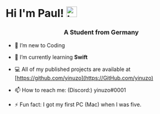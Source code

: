 # Hi I'm Paul! <img src="https://user-images.githubusercontent.com/1303154/88677602-1635ba80-d120-11ea-84d8-d263ba5fc3c0.gif" width="28px" alt="hi">
<h3 align="center">A Student from Germany</h3>

- 🔭 I’m new to Coding

- 🌱 I’m currently learning **Swift**

- 💻 All of my published projects are available at [https://github.com/yinuzo](https://GitHub.com/yinuzo)

- 📫 How to reach me: (Discord:) yinuzo#0001

- ⚡ Fun fact: I got my first PC (Mac) when I was five.
